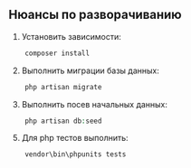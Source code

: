 ## Нюансы по разворачиванию
1. Установить зависимости:
```php 
    composer install
```
2. Выполнить миграции базы данных:
```php 
    php artisan migrate
```
3. Выполнить посев начальных данных:
```php 
    php artisan db:seed
```
5. Для php тестов выполнить:
```php 
    vendor\bin\phpunits tests
```